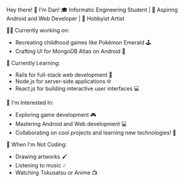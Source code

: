 Hey there! 👋 I'm Dan!
🎓 Informatic Engineering Student | 🌟 Aspiring Android and Web Developer | 🎨 Hobbyist Artist

👨‍💻 Currently working on:

- Recreating childhood games like Pokémon Emerald 🕹️
- Crafting UI for MongoDB Atlas on Android 📱

🔭 Currently Learning:

- Rails for full-stack web development 🚀
- Node.js for server-side applications 🌐
- React.js for building interactive user interfaces 💻
  
🔭 I'm Interested In:

- Exploring game development 🎮
- Mastering Android and Web development 💻
- Collaborating on cool projects and learning new technologies! 🚀
  
🎨 When I'm Not Coding:

- Drawing artworks 🖌️
- Listening to music 🎶
- Watching Tokusatsu or Anime 📺

<!---
Dan-Koyuki/Dan-Koyuki is a ✨ special ✨ repository because its `README.md` (this file) appears on your GitHub profile.
You can click the Preview link to take a look at your changes.
--->
